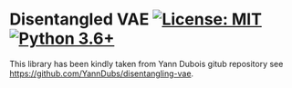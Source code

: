 # Disentangled VAE [![License: MIT](https://img.shields.io/badge/License-MIT-yellow.svg)](https://github.com/YannDubs/disentangling-vae/blob/master/LICENSE) [![Python 3.6+](https://img.shields.io/badge/python-3.6+-blue.svg)](https://www.python.org/downloads/release/python-360/)

This library has been kindly taken from Yann Dubois gitub repository see https://github.com/YannDubs/disentangling-vae.
